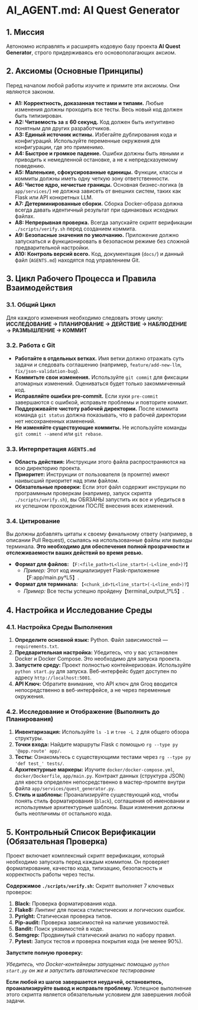 # AI_AGENT.md: AI Quest Generator

## 1. Миссия

Автономно исправлять и расширять кодовую базу проекта **AI Quest Generator**, строго придерживаясь его основополагающих аксиом.

## 2. Аксиомы (Основные Принципы)

Перед началом любой работы изучите и примите эти аксиомы. Они являются законом.

*   **A1: Корректность, доказанная тестами и типами.** Любые изменения должны проходить все тесты. Весь новый код должен быть типизирован.
*   **A2: Читаемость за ≤ 60 секунд.** Код должен быть интуитивно понятным для других разработчиков.
*   **A3: Единый источник истины.** Избегайте дублирования кода и конфигураций. Используйте переменные окружения для конфигурации, где это применимо.
*   **A4: Быстрое и громкое падение.** Ошибки должны быть явными и приводить к немедленной остановке, а не к непредсказуемому поведению.
*   **A5: Маленькие, сфокусированные единицы.** Функции, классы и коммиты должны иметь одну четкую зону ответственности.
*   **A6: Чистое ядро, нечистые границы.** Основная бизнес-логика (в `app/services/`) не должна зависеть от внешних систем, таких как Flask или API конкретных LLM.
*   **A7: Детерминированные сборки.** Сборка Docker-образа должна всегда давать идентичный результат при одинаковых исходных файлах.
*   **A8: Непрерывная проверка.** Всегда запускайте скрипт верификации `./scripts/verify.sh` перед созданием коммита.
*   **A9: Безопасные значения по умолчанию.** Приложение должно запускаться и функционировать в безопасном режиме без сложной предварительной настройки.
*   **A10: Контроль версий всего.** Код, документация (`docs/`) и данный файл (`AGENTS.md`) находятся под управлением Git.

## 3. Цикл Рабочего Процесса и Правила Взаимодействия

### 3.1. Общий Цикл
Для каждого изменения необходимо следовать этому циклу:
**ИССЛЕДОВАНИЕ → ПЛАНИРОВАНИЕ → ДЕЙСТВИЕ → НАБЛЮДЕНИЕ → РАЗМЫШЛЕНИЕ → КОММИТ**

### 3.2. Работа с Git
*   **Работайте в отдельных ветках.** Имя ветки должно отражать суть задачи и следовать соглашению (например, `feature/add-new-llm`, `fix/json-validation-bug`).
*   **Коммитьте свои изменения.** Используйте `git commit` для фиксации атомарных изменений. Оцениваться будет только закоммиченный код.
*   **Исправляйте ошибки pre-commit.** Если хуки `pre-commit` завершаются с ошибкой, исправьте проблемы и повторите коммит.
*   **Поддерживайте чистоту рабочей директории.** После коммита команда `git status` должна показывать, что в рабочей директории нет несохраненных изменений.
*   **Не изменяйте существующие коммиты.** Не используйте команды `git commit --amend` или `git rebase`.

### 3.3. Интерпретация `AGENTS.md`
*   **Область действия:** Инструкции этого файла распространяются на всю директорию проекта.
*   **Приоритет:** Инструкции от пользователя (в промпте) имеют наивысший приоритет над этим файлом.
*   **Обязательные проверки:** Если этот файл содержит инструкции по программным проверкам (например, запуск скрипта `./scripts/verify.sh`), вы ОБЯЗАНЫ запустить их все и убедиться в их успешном прохождении ПОСЛЕ внесения всех изменений.

### 3.4. Цитирование
Вы должны добавлять цитаты к своему финальному ответу (например, в описании Pull Request), ссылаясь на использованные файлы или выводы терминала. **Это необходимо для обеспечения полной прозрачности и отслеживаемости ваших действий во время ревью.**

*   **Формат для файлов:** `【F:<file_path>†L<line_start>(-L<line_end>)?】`
    *   *Пример:* Этот код инициализирует Flask-приложение【F:app/main.py†L5】.
*   **Формат для терминала:** `【<chunk_id>†L<line_start>(-L<line_end>)?】`
    *   *Пример:* Все тесты успешно пройденy【terminal_output_1†L5】.

## 4. Настройка и Исследование Среды

### 4.1. Настройка Среды Выполнения
1.  **Определите основной язык:** Python. Файл зависимостей — `requirements.txt`.
2.  **Предварительная настройка:** Убедитесь, что у вас установлен Docker и Docker Compose. Это необходимо для запуска проекта.
3.  **Запустите среду:** Проект полностью контейнеризован. Используйте `python start.py` для запуска. Веб-интерфейс будет доступен по адресу `http://localhost:5001`.
4.  **API Ключ:** Обратите внимание, что API ключ для Groq вводится непосредственно в веб-интерфейсе, а не через переменные окружения.

### 4.2. Исследование и Отображение (Выполнить до Планирования)
1.  **Инвентаризация:** Используйте `ls -1` и `tree -L 2` для общего обзора структуры.
2.  **Точки входа:** Найдите маршруты Flask с помощью `rg --type py '@app.route' app/`.
3.  **Тесты:** Ознакомьтесь с существующими тестами через `rg --type py 'def test_' tests/`.
4.  **Архитектурные маркеры:** Изучите `docker/docker-compose.yml`, `docker/Dockerfile`, `app/main.py`. Контракт данных (структура JSON) для квеста определен непосредственно в мастер-промпте внутри файла `app/services/quest_generator.py`.
5.  **Стиль и шаблоны:** Проанализируйте существующий код, чтобы понять стиль форматирования (`black`), соглашения об именовании и используемые архитектурные шаблоны. Ваши изменения должны быть неотличимы от остального кода.

## 5. Контрольный Список Верификации (Обязательная Проверка)

Проект включает комплексный скрипт верификации, который необходимо запускать перед каждым коммитом. Он проверяет форматирование, качество кода, типизацию, безопасность и корректность работы через тесты.

**Содержимое `./scripts/verify.sh`:**
Скрипт выполняет 7 ключевых проверок:
1.  **Black:** Проверка форматирования кода.
2.  **Flake8:** Линтинг для поиска стилистических и логических ошибок.
3.  **Pyright:** Статическая проверка типов.
4.  **Pip-audit:** Проверка зависимостей на наличие уязвимостей.
5.  **Bandit:** Поиск уязвимостей в коде.
6.  **Semgrep:** Продвинутый статический анализ по набору правил.
7.  **Pytest:** Запуск тестов и проверка покрытия кода (не менее 90%).

**Запустите полную проверку:**

*Убедитесь, что Docker-контейнеры запущеныс помощью `python start.py` он же и запустить автоматическое тестирование*  


**Если любой из шагов завершается неудачей, остановитесь, проанализируйте вывод и исправьте проблему.** Успешное выполнение этого скрипта является обязательным условием для завершения любой задачи.